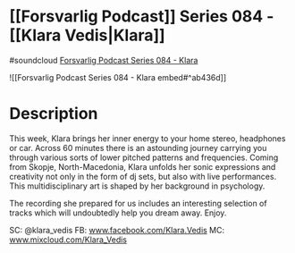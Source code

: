 # [[Forsvarlig Podcast]] Series 084 - [[Klara Vedis|Klara]]

#soundcloud [Forsvarlig Podcast Series 084 - Klara](https://soundcloud.com/forsvarligarkiv/forsvarlig-podcast-series-084-klara)

![[Forsvarlig Podcast Series 084 - Klara embed#^ab436d]]

# Description

This week, Klara brings her inner energy to your home stereo, headphones or car. Across 60 minutes there is an astounding journey carrying you through various sorts of lower pitched patterns and frequencies. Coming from Skopje, North-Macedonia, Klara unfolds her sonic expressions and creativity not only in the form of dj sets, but also with live performances. This multidisciplinary art is shaped by her background in psychology.

The recording she prepared for us includes an interesting selection of tracks which will undoubtedly help you dream away. Enjoy.

SC: @klara_vedis
FB: www.facebook.com/Klara.Vedis
MC: www.mixcloud.com/Klara_Vedis